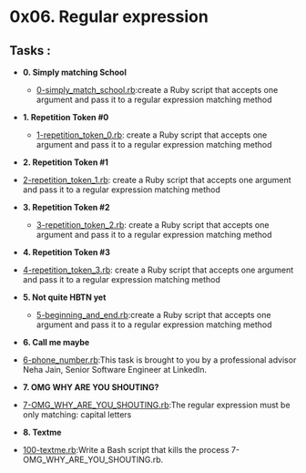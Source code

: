 # 0x06. Regular expression

## Tasks : 

* **0. Simply matching School**
  * [0-simply_match_school.rb](0-simply_match_school.rb):create a Ruby script that accepts one argument and pass it to a regular expression matching method

  
* **1. Repetition Token #0**
  * [1-repetition_token_0.rb](1-repetition_token_0.rb):  create a Ruby script that accepts one argument and pass it to a regular expression matching method

  
* **2. Repetition Token #1**
 * [2-repetition_token_1.rb](2-repetition_token_1.rb): create a Ruby script that accepts one argument and pass it to a regular expression matching method
 
* **3. Repetition Token #2**
  * [3-repetition_token_2.rb](3-repetition_token_2.rb):  create a Ruby script that accepts one argument and pass it to a regular expression matching method

* **4. Repetition Token #3**
 * [4-repetition_token_3.rb](4-repetition_token_3.rb): create a Ruby script that accepts one argument and pass it to a regular expression matching method
 
* **5. Not quite HBTN yet**
  * [5-beginning_and_end.rb](5-beginning_and_end.rb):create a Ruby script that accepts one argument and pass it to a regular expression matching method

* **6. Call me maybe**
 * [6-phone_number.rb](6-phone_number.rb):This task is brought to you by a professional advisor Neha Jain, Senior Software Engineer at LinkedIn.

* **7. OMG WHY ARE YOU SHOUTING?**
 * [7-OMG_WHY_ARE_YOU_SHOUTING.rb](7-clock):The regular expression must be only matching: capital letters
 
* **8. Textme**
 * [100-textme.rb](100-textme.rb):Write a Bash script that kills the process 7-OMG_WHY_ARE_YOU_SHOUTING.rb.
